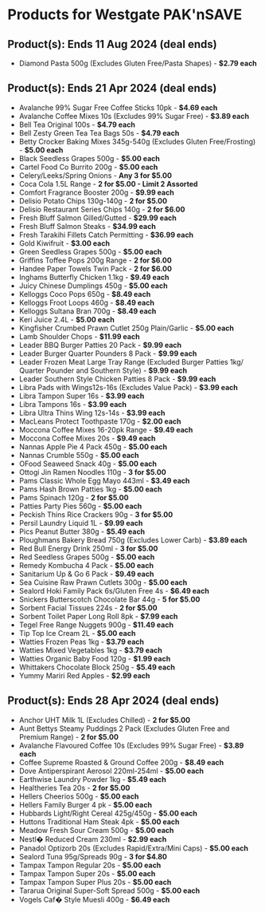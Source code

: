 # Products for Westgate PAK'nSAVE

## Product(s): Ends 11 Aug 2024 (deal ends)
- Diamond Pasta 500g (Excludes Gluten Free/Pasta Shapes) - **$2.79 each**

## Product(s): Ends 21 Apr 2024 (deal ends)
- Avalanche 99% Sugar Free Coffee Sticks 10pk - **$4.69 each**
- Avalanche Coffee Mixes 10s (Excludes 99% Sugar Free) - **$3.89 each**
- Bell Tea Original 100s - **$4.79 each**
- Bell Zesty Green Tea Tea Bags 50s - **$4.79 each**
- Betty Crocker Baking Mixes 345g-540g (Excludes Gluten Free/Frosting) - **$5.00 each**
- Black Seedless Grapes 500g - **$5.00 each**
- Cartel Food Co Burrito 200g - **$5.00 each**
- Celery/Leeks/Spring Onions - **Any 3 for $5.00**
- Coca Cola 1.5L Range - **2 for $5.00 - Limit 2 Assorted**
- Comfort Fragrance Booster 200g - **$9.99 each**
- Delisio Potato Chips 130g-140g - **2 for $5.00**
- Delisio Restaurant Series Chips 140g - **2 for $6.00**
- Fresh Bluff Salmon Gilled/Gutted - **$29.99 each**
- Fresh Bluff Salmon Steaks - **$34.99 each**
- Fresh Tarakihi Fillets Catch Permitting - **$36.99 each**
- Gold Kiwifruit - **$3.00 each**
- Green Seedless Grapes 500g - **$5.00 each**
- Griffins Toffee Pops 200g Range - **2 for $6.00**
- Handee Paper Towels Twin Pack - **2 for $6.00**
- Inghams Butterfly Chicken 1.1kg - **$9.49 each**
- Juicy Chinese Dumplings 450g - **$5.00 each**
- Kelloggs Coco Pops 650g - **$8.49 each**
- Kelloggs Froot Loops 460g - **$8.49 each**
- Kelloggs Sultana Bran 700g - **$8.49 each**
- Keri Juice 2.4L - **$5.00 each**
- Kingfisher Crumbed Prawn Cutlet 250g Plain/Garlic - **$5.00 each**
- Lamb Shoulder Chops - **$11.99 each**
- Leader BBQ Burger Patties 20 Pack - **$9.99 each**
- Leader Burger Quarter Pounders 8 Pack - **$9.99 each**
- Leader Frozen Meat Large Tray Range (Excluded Burger Patties 1kg/ Quarter Pounder and Southern Style) - **$9.99 each**
- Leader Southern Style Chicken Patties 8 Pack - **$9.99 each**
- Libra Pads with Wings12s-16s (Excludes Value Pack) - **$3.99 each**
- Libra Tampon Super 16s - **$3.99 each**
- Libra Tampons 16s - **$3.99 each**
- Libra Ultra Thins Wing 12s-14s - **$3.99 each**
- MacLeans Protect Toothpaste 170g - **$2.00 each**
- Moccona Coffee Mixes 16-20pk Range - **$9.49 each**
- Moccona Coffee Mixes 20s - **$9.49 each**
- Nannas Apple Pie 4 Pack 450g - **$5.00 each**
- Nannas Crumble 550g - **$5.00 each**
- OFood Seaweed Snack 40g - **$5.00 each**
- Ottogi Jin Ramen Noodles 110g - **3 for $5.00**
- Pams Classic Whole Egg Mayo 443ml - **$3.49 each**
- Pams Hash Brown Patties 1kg - **$5.00 each**
- Pams Spinach 120g - **2 for $5.00**
- Patties Party Pies 560g - **$5.00 each**
- Peckish Thins Rice Crackers 90g - **3 for $5.00**
- Persil Laundry Liquid 1L - **$9.99 each**
- Pics Peanut Butter 380g - **$5.49 each**
- Ploughmans Bakery Bread 750g (Excludes Lower Carb) - **$3.89 each**
- Red Bull Energy Drink 250ml - **3 for $5.00**
- Red Seedless Grapes 500g - **$5.00 each**
- Remedy Kombucha 4 Pack - **$5.00 each**
- Sanitarium Up & Go 6 Pack - **$9.49 each**
- Sea Cuisine Raw Prawn Cutlets 300g - **$5.00 each**
- Sealord Hoki Family Pack 6s/Gluten Free 4s - **$6.49 each**
- Snickers Butterscotch Chocolate Bar 44g - **5 for $5.00**
- Sorbent Facial Tissues 224s - **2 for $5.00**
- Sorbent Toilet Paper Long Roll 8pk - **$7.99 each**
- Tegel Free Range Nuggets 900g - **$11.49 each**
- Tip Top Ice Cream 2L - **$5.00 each**
- Watties Frozen Peas 1kg - **$3.79 each**
- Watties Mixed Vegetables 1kg - **$3.79 each**
- Watties Organic Baby Food 120g - **$1.99 each**
- Whittakers Chocolate Block 250g - **$5.49 each**
- Yummy Mariri Red Apples - **$2.99 each**

## Product(s): Ends 28 Apr 2024 (deal ends)
- Anchor UHT Milk 1L (Excludes Chilled) - **2 for $5.00**
- Aunt Bettys Steamy Puddings 2 Pack (Excludes Gluten Free and Premium Range) - **2 for $5.00**
- Avalanche Flavoured Coffee 10s (Excludes 99% Sugar Free) - **$3.89 each**
- Coffee Supreme Roasted & Ground Coffee 200g - **$8.49 each**
- Dove Antiperspirant Aerosol 220ml-254ml - **$5.00 each**
- Earthwise Laundry Powder 1kg - **$5.49 each**
- Healtheries Tea 20s - **2 for $5.00**
- Hellers Cheerios 500g - **$5.00 each**
- Hellers Family Burger 4 pk - **$5.00 each**
- Hubbards Light/Right Cereal 425g/450g - **$5.00 each**
- Huttons Traditional Ham Steak 4pk - **$5.00 each**
- Meadow Fresh Sour Cream 500g - **$5.00 each**
- Nestl� Reduced Cream 230ml - **$2.99 each**
- Panadol Optizorb 20s (Excludes Rapid/Extra/Mini Caps) - **$5.00 each**
- Sealord Tuna 95g/Spreads 90g - **3 for $4.80**
- Tampax Tampon Regular 20s - **$5.00 each**
- Tampax Tampon Super 20s - **$5.00 each**
- Tampax Tampon Super Plus 20s - **$5.00 each**
- Tararua Original Super-Soft Spread 500g - **$5.00 each**
- Vogels Caf� Style Muesli 400g - **$6.49 each**

